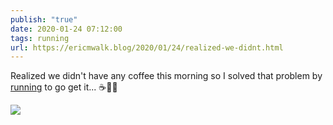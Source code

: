```yaml
---
publish: "true"
date: 2020-01-24 07:12:00
tags: running
url: https://ericmwalk.blog/2020/01/24/realized-we-didnt.html
---
```


Realized we didn't have any coffee this morning so I solved that problem by [running](https://www.strava.com/activities/3038802852) to go get it... ☕🏃‍♂️

![](https://ericmwalk.blog/uploads/2022/fc2176c315.jpg)